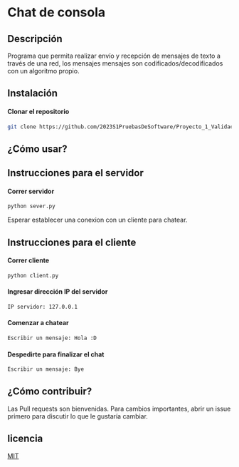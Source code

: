 # Chat de consola
## Descripción
Programa que permita realizar envío y recepción de mensajes de texto a través de una red, los mensajes mensajes son codificados/decodificados con un algoritmo propio.
## Instalación
#### Clonar el repositorio
```` bash
git clone https://github.com/2023S1PruebasDeSoftware/Proyecto_1_Validacion_y_Verificacion.git
````
## ¿Cómo usar?
## Instrucciones para el servidor
#### Correr servidor
```` bash
python sever.py
````
Esperar establecer una conexion con un cliente para chatear.
## Instrucciones para el cliente
#### Correr cliente
```` bash
python client.py
````
#### Ingresar dirección IP del servidor
```` bash
IP servidor: 127.0.0.1
````
#### Comenzar a chatear
```` bash
Escribir un mensaje: Hola :D
````
#### Despedirte para finalizar el chat
```` bash
Escribir un mensaje: Bye
````
## ¿Cómo contribuir?
Las Pull requests son bienvenidas. Para cambios importantes, abrir un issue primero para discutir lo que le gustaría cambiar.
## licencia
[MIT](https://choosealicense.com/licenses/mit/)

